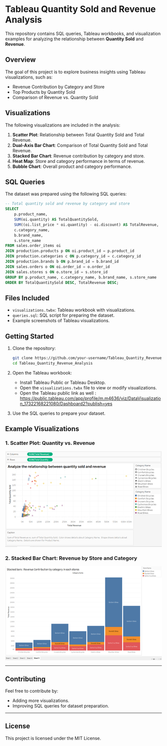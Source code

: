 # Tableau Quantity Sold and Revenue Analysis

This repository contains SQL queries, Tableau workbooks, and visualization examples for analyzing the relationship between **Quantity Sold** and **Revenue**.

## Overview

The goal of this project is to explore business insights using Tableau visualizations, such as:
- Revenue Contribution by Category and Store
- Top Products by Quantity Sold
- Comparison of Revenue vs. Quantity Sold

## Visualizations

The following visualizations are included in the analysis:
1. **Scatter Plot**: Relationship between Total Quantity Sold and Total Revenue.
2. **Dual-Axis Bar Chart**: Comparison of Total Quantity Sold and Total Revenue.
3. **Stacked Bar Chart**: Revenue contribution by category and store.
4. **Heat Map**: Store and category performance in terms of revenue.
5. **Bubble Chart**: Overall product and category performance.

## SQL Queries

The dataset was prepared using the following SQL queries:

```sql
-- Total quantity sold and revenue by category and store
SELECT 
    p.product_name,
    SUM(oi.quantity) AS TotalQuantitySold,
    SUM((oi.list_price * oi.quantity) - oi.discount) AS TotalRevenue,
    c.category_name,
    b.brand_name,
    s.store_name
FROM sales.order_items oi
JOIN production.products p ON oi.product_id = p.product_id
JOIN production.categories c ON p.category_id = c.category_id
JOIN production.brands b ON p.brand_id = b.brand_id
JOIN sales.orders o ON oi.order_id = o.order_id
JOIN sales.stores s ON o.store_id = s.store_id
GROUP BY p.product_name, c.category_name, b.brand_name, s.store_name
ORDER BY TotalQuantitySold DESC, TotalRevenue DESC;
```

## Files Included

- `visualizations.twbx`: Tableau workbook with visualizations.
- `queries.sql`: SQL script for preparing the dataset.
- Example screenshots of Tableau visualizations.

## Getting Started

1. Clone the repository:
   ```bash
   git clone https://github.com/your-username/Tableau_Quantity_Revenue_Analysis.git
   cd Tableau_Quantity_Revenue_Analysis
   ```

2. Open the Tableau workbook:
   - Install Tableau Public or Tableau Desktop.
   - Open the `visualizations.twbx` file to view or modify visualizations.
   - Open the Tableau public link as well : 
   https://public.tableau.com/app/profile/m.m4636/viz/DataVisualization_17322168221080/Dashboard2?publish=yes


3. Use the SQL queries to prepare your dataset.

## Example Visualizations

### 1. Scatter Plot: Quantity vs. Revenue
![Scatter Plot](./images/scatterplot.png)

### 2. Stacked Bar Chart: Revenue by Store and Category
![Stacked Bar Chart](./images/stackedbar.png)

---

## Contributing

Feel free to contribute by:
- Adding more visualizations.
- Improving SQL queries for dataset preparation.

---

## License

This project is licensed under the MIT License.
